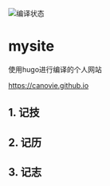 ![编译状态](https://travis-ci.com/canovie/mysite.svg?branch=master)
# mysite
使用hugo进行编译的个人网站

https://canovie.github.io

## 1. 记技
## 2. 记历
## 3. 记志
